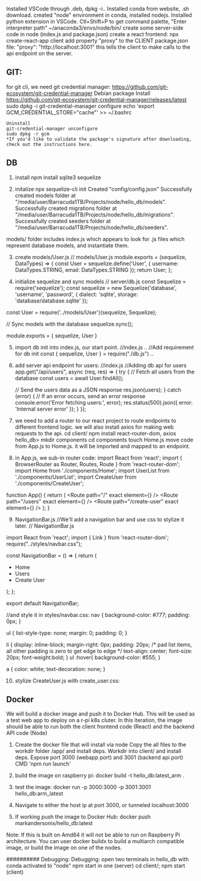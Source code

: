 Installed VSCode through .deb, dpkg -i..
Installed conda from website, .sh download.
created "node" environment in conda, installed nodejs.
Installed python extension in VSCode.
Ctl+Shift+P to get command palette, "Enter interpreter path"
    ~/anaconda3/envs/node/bin/
create some server-side code in node
    (index.js and package.json)
create a react frontend:
    npx create-react-app client
    add property "proxy" to the CLIENT package.json file:
        "proxy": "http://localhost:3001"
        this tells the client to make calls to the api endpoint on the server.

## GIT:
for git cli, we need git credential manager:
    https://github.com/git-ecosystem/git-credential-manager
    Debian package
    Install
    https://github.com/git-ecosystem/git-credential-manager/releases/latest
    sudo dpkg -i <path-to-package>
    git-credential-manager configure
    echo 'export GCM_CREDENTIAL_STORE="cache"' >> ~/.bashrc

    Uninstall
    git-credential-manager unconfigure
    sudo dpkg -r gcm
    *If you'd like to validate the package's signature after downloading, check out the instructions here.


## DB
1. install
npm install sqlite3 sequelize

2. initalize
npx sequelize-cli init
    Created "config/config.json"
    Successfully created models folder at "/media/user/Barracuda1TB/Projects/node/hello_db/models".
    Successfully created migrations folder at "/media/user/Barracuda1TB/Projects/node/hello_db/migrations".
    Successfully created seeders folder at "/media/user/Barracuda1TB/Projects/node/hello_db/seeders".

models/ folder includes index.js which appears to look for .js files which represent database models, and instantiate them.

3. create models/User.js
// models/User.js
module.exports = (sequelize, DataTypes) => {
const User = sequelize.define('User', {
    username: DataTypes.STRING,
    email: DataTypes.STRING
});
return User;
};

4. initialize sequelize and sync models
// server/db.js
const Sequelize = require('sequelize');
const sequelize = new Sequelize('database', 'username', 'password', {
  dialect: 'sqlite',
  storage: 'database/database.sqlite'
});

const User = require('../models/User')(sequelize, Sequelize);

// Sync models with the database
sequelize.sync();

module.exports = {
    sequelize,
    User
}

5. import db init into index.js, our start point.
//index.js
..
//Add requirement for db init
const { sequelize, User } = require("./db.js")
..

6. add server api endpoint for users:
//index.js
//Adding db api for users
app.get("/api/users", async (req, res) => {
  try {
    // Fetch all users from the database
    const users = await User.findAll();

    // Send the users data as a JSON response
    res.json(users);
  } catch (error) {
    // If an error occurs, send an error response
    console.error('Error fetching users:', error);
    res.status(500).json({ error: 'Internal server error' });
  }
});

7. we need to add a router to our react project to route endpoints to different frontend logic.
we will also install axios for making web requests to the api.
    cd client/
    npm install react-router-dom, axios
    hello_db> mkdir components
    cd components
    touch Home.js
move code from App.js to Home.js.  it will be imported and mapped to an endpoint.

8. in App.js, we sub-in router code:
import React from 'react';
import { BrowserRouter as Router, Routes, Route } from 'react-router-dom';
import Home from './components/Home';
import UserList from './components/UserList';
import CreateUser from './components/CreateUser';

function App() {
  return (
    <Router>
      <Routes>
        <Route path="/" exact element={<Home />} />
        <Route path="/users" exact element={<UserList />} />
        <Route path="/create-user" exact element={<CreateUser />} />
      </Routes>
    </Router>
  );
}

9. NavigationBar.js
//We'll add a navigation bar and use css to stylize it later.
// NavigationBar.js

import React from 'react';
import { Link } from 'react-router-dom';
require("../styles/navbar.css");

const NavigationBar = () => {
  return (
    <nav>
      <ul>
        <li>
          <Link to="/">Home</Link>
        </li>
        <li>
          <Link to="/users">Users</Link>
        </li>
        <li>
          <Link to="/create-user">Create User</Link>
        </li>
      </ul>
    </nav>
  );
};

export default NavigationBar;

//and style it in styles/navbar.css:
nav {
    background-color: #777;
    padding: 0px;
  }
  
  ul {
    list-style-type: none;
    margin: 0;
    padding: 0;
  }
  
  li {
    display: inline-block;
    margin-right: 0px;
    padding: 20px; /* pad list items, all other padding is zero to get edge to edge */
    text-align: center;
    font-size: 20px;
    font-weight:bold;
  }
  ul :hover{
    background-color: #555;
  }
  
  a {
    color: white;
    text-decoration: none;
  }

10. stylize CreateUser.js with create_user.css:


## Docker
We will build a docker image and push it to Docker Hub.
This will be used as a test web app to deploy on a r-pi k8s cluter.
In this iteration, the image should be able to run both the client
frontend code (React) and the backend API code (Node)

1. Create the docker file that will install via node
  Copy the all files to the workdir folder /app/ and install deps.
  Workdir into client/ and install deps.
  Expose port 3000 (webapp port) and 3001 (backend api port)
  CMD 'npm run launch'

2. build the image on raspberry pi:
  docker build -t hello_db:latest_arm .

3. test the image:
  docker run -p 3000:3000 -p 3001:3001 hello_db:arm_latest

4. Navigate to either the host ip at port 3000, or tunneled localhost:3000

5. If working push the image to Docker Hub:
  docker push markandersonix/hello_db:latest

Note: If this is built on Amd64 it will not be able to run on 
  Raspberry Pi architecture. You can user docker buildx to build 
  a multiarch compatible image, or build the image on one of the nodes.

##########
Debugging:
    Debugging:
        open two terminals in hello_db with conda activated to "node"
            npm start in one (server)
            cd client/; npm start (client)
